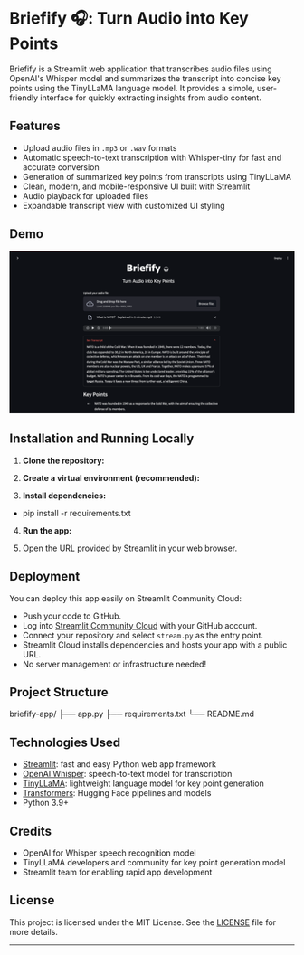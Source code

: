 # Briefify 🎧: Turn Audio into Key Points

Briefify is a Streamlit web application that transcribes audio files using OpenAI's Whisper model and summarizes the transcript into concise key points using the TinyLLaMA language model. It provides a simple, user-friendly interface for quickly extracting insights from audio content.

## Features

- Upload audio files in `.mp3` or `.wav` formats
- Automatic speech-to-text transcription with Whisper-tiny for fast and accurate conversion
- Generation of summarized key points from transcripts using TinyLLaMA
- Clean, modern, and mobile-responsive UI built with Streamlit
- Audio playback for uploaded files
- Expandable transcript view with customized UI styling

## Demo
![App Screenshot](demo.png)
## Installation and Running Locally

1. **Clone the repository:**


2. **Create a virtual environment (recommended):**


3. **Install dependencies:**

- pip install -r requirements.txt

4. **Run the app:**


5. Open the URL provided by Streamlit in your web browser.

## Deployment

You can deploy this app easily on Streamlit Community Cloud:

- Push your code to GitHub.
- Log into [Streamlit Community Cloud](https://share.streamlit.io/) with your GitHub account.
- Connect your repository and select `stream.py` as the entry point.
- Streamlit Cloud installs dependencies and hosts your app with a public URL.
- No server management or infrastructure needed!

## Project Structure

briefify-app/
├── app.py
├── requirements.txt
└── README.md

## Technologies Used

- [Streamlit](https://streamlit.io/): fast and easy Python web app framework
- [OpenAI Whisper](https://github.com/openai/whisper): speech-to-text model for transcription
- [TinyLLaMA](https://huggingface.co/TinyLlama): lightweight language model for key point generation
- [Transformers](https://huggingface.co/docs/transformers/index): Hugging Face pipelines and models
- Python 3.9+

## Credits

- OpenAI for Whisper speech recognition model
- TinyLLaMA developers and community for key point generation model
- Streamlit team for enabling rapid app development

## License

This project is licensed under the MIT License. See the [LICENSE](LICENSE) file for more details.

---
